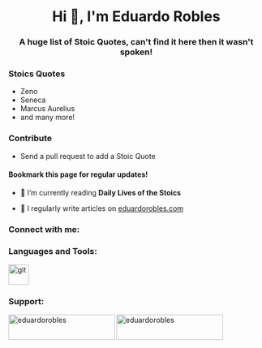 <h1 align="center">Hi 👋, I'm Eduardo Robles</h1>
<h3 align="center">A huge list of Stoic Quotes, can't find it here then it wasn't spoken!</h3>

### Stoics Quotes
- Zeno
- Seneca
- Marcus Aurelius
- and many more!

### Contribute
- Send a pull request to add a Stoic Quote

#### Bookmark this page for regular updates!

- 🌱 I’m currently reading **Daily Lives of the Stoics**

- 📝 I regularly write articles on [eduardorobles.com](eduardorobles.com)

<h3 align="left">Connect with me:</h3>
<p align="left">
</p>

<h3 align="left">Languages and Tools:</h3>
<p align="left"> <a href="https://git-scm.com/" target="_blank" rel="noreferrer"> <img src="https://www.vectorlogo.zone/logos/git-scm/git-scm-icon.svg" alt="git" width="40" height="40"/> </a> </p>

<h3 align="left">Support:</h3>
<p><a href="https://www.buymeacoffee.com/eduardorobles"> <img align="left" src="https://cdn.buymeacoffee.com/buttons/v2/default-yellow.png" height="50" width="210" alt="eduardorobles" /></a><a href="https://ko-fi.com/eduardorobles"> <img align="left" src="https://cdn.ko-fi.com/cdn/kofi3.png?v=3" height="50" width="210" alt="eduardorobles" /></a></p><br><br>
